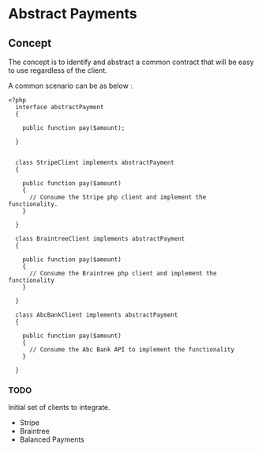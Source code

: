 # Abstract Payments

## Concept

The concept is to identify and abstract a common contract that will be easy to use regardless of the client.

A common scenario can be as below :

    <?php 
      interface abstractPayment 
      {
      
        public function pay($amount);
        
      }
    
    
      class StripeClient implements abstractPayment
      {
      
        public function pay($amount) 
        {
          // Consume the Stripe php client and implement the functionality.
        }
        
      }
      
      class BraintreeClient implements abstractPayment
      {
      
        public function pay($amount)
        {
          // Consume the Braintree php client and implement the functionality
        }
        
      }
        
      class AbcBankClient implements abstractPayment
      {
      
        public function pay($amount)
        {
          // Consume the Abc Bank API to implement the functionality
        }
      
      }


### TODO 

Initial set of clients to integrate.

- Stripe
- Braintree
- Balanced Payments
